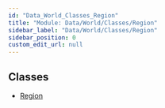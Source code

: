 ```yaml
---
id: "Data_World_Classes_Region"
title: "Module: Data/World/Classes/Region"
sidebar_label: "Data/World/Classes/Region"
sidebar_position: 0
custom_edit_url: null
---
```


## Classes

- [Region](../classes/Data_World_Classes_Region.Region.md)
